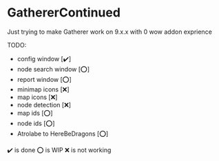 # GathererContinued
Just trying to make Gatherer work on 9.x.x with 0 wow addon exprience

TODO:

- config window             [:heavy_check_mark:]
- node search window        [:o:]
- report window             [:o:]
- minimap icons             [:x:]
- map icons                 [:x:]
- node detection            [:x:]
- map ids                   [:o:]
- node ids                  [:o:]
- Atrolabe to HereBeDragons [:o:]

:heavy_check_mark: is done
:o: is WIP
:x: is not working
